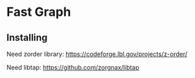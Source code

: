 # Fast Graph

## Installing

Need zorder library: https://codeforge.lbl.gov/projects/z-order/

Need libtap: https://github.com/zorgnax/libtap

